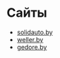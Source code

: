 # Сайты
- [solidauto.by](https://solidauto.by/)
- [weller.by](https://weller.by/)
- [gedore.by](https://gedore.by/)
